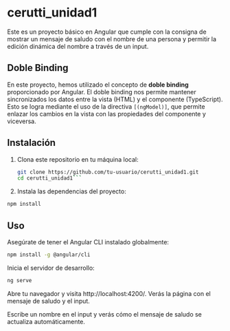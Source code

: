 # cerutti_unidad1

Este es un proyecto básico en Angular que cumple con la consigna de mostrar un mensaje de saludo con el nombre de una persona y permitir la edición dinámica del nombre a través de un input.

## Doble Binding

En este proyecto, hemos utilizado el concepto de **doble binding** proporcionado por Angular. El doble binding nos permite mantener sincronizados los datos entre la vista (HTML) y el componente (TypeScript). Esto se logra mediante el uso de la directiva `[(ngModel)]`, que permite enlazar los cambios en la vista con las propiedades del componente y viceversa.



## Instalación

1. Clona este repositorio en tu máquina local:

   ```bash
   git clone https://github.com/tu-usuario/cerutti_unidad1.git
   cd cerutti_unidad1```
2. Instala las dependencias del proyecto:

  ```bash
  npm install
  ```

## Uso
Asegúrate de tener el Angular CLI instalado globalmente:

```bash
npm install -g @angular/cli
```
Inicia el servidor de desarrollo:
```bash
ng serve
```
Abre tu navegador y visita http://localhost:4200/. Verás la página con el mensaje de saludo y el input.

Escribe un nombre en el input y verás cómo el mensaje de saludo se actualiza automáticamente.